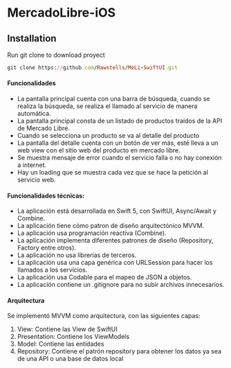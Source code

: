 # MercadoLibre-iOS

## Installation
Run git clone to download proyect

```ruby
git clone https://github.com/Rawstells/MeLi-SwiftUI.git
```

#### Funcionalidades
- La pantalla principal cuenta con una barra de búsqueda, cuando se realiza la búsqueda, se realiza el llamado al servicio de manera automática.
- La pantalla principal consta de un listado de productos traídos de la API de Mercado Libre.
- Cuando se selecciona un producto se va al detalle del producto
- La pantalla del detalle cuenta con un botón de ver más, esté lleva a un web view con el sitio web del producto en mercado libre.
- Se muestra mensaje de error cuando el servicio falla o no hay conexión a internet.
- Hay un loading que se muestra cada vez que se hace la petición al servicio web.

#### Funcionalidades técnicas:
- La aplicación está desarrollada en Swift 5, con SwiftUI, Async/Await y Combine.
- La aplicación tiene cómo patron de diseño arquitectónico MVVM.
- La aplicación usa programación reactiva (Combine).
- La aplicación implementa diferentes patrones de diseño (Repository, Factory entre otros).
- La aplicación no usa librerías de terceros.
- La aplicación usa una capa genérica con URLSession para hacer los llamados a los servicios.  
- La aplicación usa Codable para el mapeo de JSON a objetos. 
- La aplicación contiene un .gitignore para no subir archivos innecesarios.

#### Arquitectura
Se implementó MVVM como arquitectura, con las siguientes capas:
1) View: Contiene las View de SwiftUI
2) Presentation: Contiene los ViewModels
4) Model: Contiene las entidades
5) Repository: Contiene el patrón repository para obtener los datos ya sea de una API o una base de datos local
